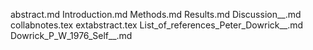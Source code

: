 abstract.md
Introduction.md
Methods.md
Results.md
Discussion__.md
collabnotes.tex
extabstract.tex
List_of_references_Peter_Dowrick__.md
Dowrick_P_W_1976_Self__.md